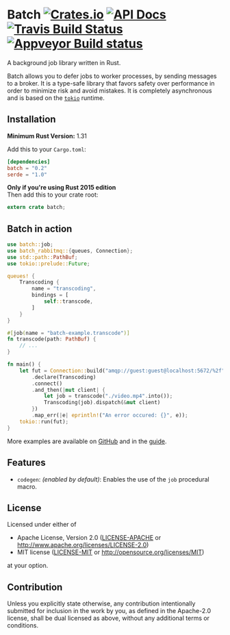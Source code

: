 # Batch [![Crates.io][crates-badge]][crates-url] [![API Docs][docs-badge]][docs-url] [![Travis Build Status][travis-badge]][travis-url] [![Appveyor Build status][appveyor-badge]][appveyor-url]

[crates-badge]: https://img.shields.io/crates/v/batch.svg
[crates-url]: https://crates.io/crates/batch
[docs-badge]: https://docs.rs/batch/badge.svg?version=0.1
[docs-url]: https://docs.rs/batch/0.1
[travis-badge]: https://travis-ci.org/kureuil/batch-rs.svg?branch=master
[travis-url]: https://travis-ci.org/kureuil/batch-rs
[appveyor-badge]: https://ci.appveyor.com/api/projects/status/p8390hfhs1ndmrv9/branch/master?svg=true
[appveyor-url]: https://ci.appveyor.com/project/kureuil/batch-rs/branch/master

A background job library written in Rust.

Batch allows you to defer jobs to worker processes, by sending messages to a broker. It is a type-safe library that favors safety over performance in order to minimize risk and avoid mistakes. It is completely asynchronous and is based on the [`tokio`] runtime.

[`tokio`]: https://crates.io/crates/tokio

## Installation

**Minimum Rust Version:** 1.31

Add this to your `Cargo.toml`:

```toml
[dependencies]
batch = "0.2"
serde = "1.0"
```

**Only if you're using Rust 2015 edition**  
Then add this to your crate root:

```rust
extern crate batch;
```

## Batch in action

```rust
use batch::job;
use batch_rabbitmq::{queues, Connection};
use std::path::PathBuf;
use tokio::prelude::Future;

queues! {
    Transcoding {
        name = "transcoding",
        bindings = [
            self::transcode,
        ]
    }
}

#[job(name = "batch-example.transcode")]
fn transcode(path: PathBuf) {
    // ...
}

fn main() {
    let fut = Connection::build("amqp://guest:guest@localhost:5672/%2f")
        .declare(Transcoding)
        .connect()
        .and_then(|mut client| {
            let job = transcode("./video.mp4".into());
            Transcoding(job).dispatch(&mut client)
        })
        .map_err(|e| eprintln!("An error occured: {}", e));
    tokio::run(fut);
}
```

More examples are available on [GitHub][gh-examples] and in the [guide][user-guide].

[gh-examples]: https://github.com/kureuil/batch-rs/tree/master/examples
[user-guide]: https://kureuil.github.io/batch-rs/

## Features

* `codegen`: *(enabled by default)*: Enables the use of the `job` procedural macro.

## License

Licensed under either of

 * Apache License, Version 2.0
   ([LICENSE-APACHE](LICENSE-APACHE) or http://www.apache.org/licenses/LICENSE-2.0)
 * MIT license
   ([LICENSE-MIT](LICENSE-MIT) or http://opensource.org/licenses/MIT)

at your option.

## Contribution

Unless you explicitly state otherwise, any contribution intentionally submitted for inclusion in the work by you, as defined in the Apache-2.0 license, shall be dual licensed as above, without any additional terms or conditions.
